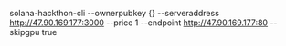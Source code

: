 solana-hackthon-cli --ownerpubkey {} --serveraddress http://47.90.169.177:3000 --price 1 --endpoint http://47.90.169.177:80 --skipgpu true